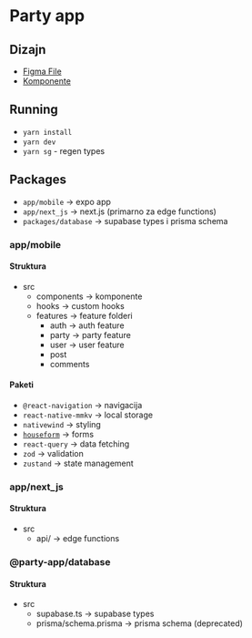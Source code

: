 # Party app

## Dizajn

- [Figma File](https://www.figma.com/file/AJCEXi6P13yXk1yh6gXvG3/)
- [Komponente](/apps/mobile/src/components/)

## Running 

- `yarn install`
- `yarn dev`
- `yarn sg` - regen types

## Packages

- `app/mobile` -> expo app
- `app/next_js` -> next.js (primarno za edge functions)
- `packages/database` -> supabase types i prisma schema

### app/mobile

#### Struktura

- src
  - components -> komponente
  - hooks -> custom hooks
  - features -> feature folderi
    - auth -> auth feature
    - party -> party feature
    - user -> user feature
    - post 
    - comments

#### Paketi

- `@react-navigation` -> navigacija
- `react-native-mmkv` -> local storage
- `nativewind` -> styling
- [`houseform`](https://houseform.dev) -> forms
- `react-query` -> data fetching
- `zod` -> validation
- `zustand` -> state management

### app/next_js

#### Struktura

- src
  - api/ -> edge functions

### @party-app/database

#### Struktura

- src
  - supabase.ts -> supabase types
  - prisma/schema.prisma -> prisma schema (deprecated)

